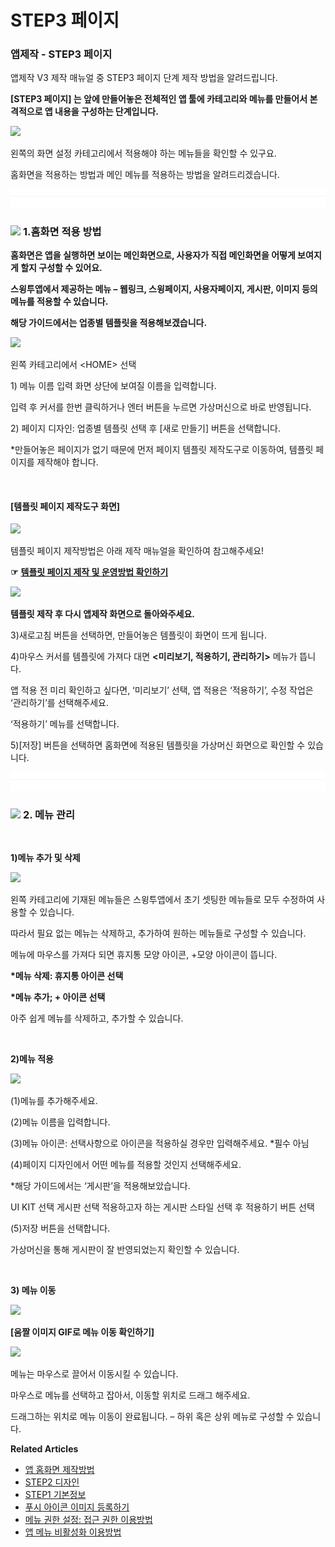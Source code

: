 # STEP3 페이지

### 앱제작 - **STEP3 페이지**

앱제작 V3 제작 매뉴얼 중 STEP3 페이지 단계 제작 방법을 알려드립니다.

**\[STEP3 페이지] 는 앞에 만들어놓은 전체적인 앱 툴에 카테고리와 메뉴를 만들어서 본격적으로 앱 내용을 구성하는 단계입니다.**

![](https://wp.swing2app.co.kr/wp-content/uploads/2022/07/%EA%B0%80%EC%9D%B4%EB%93%9C3.png)

왼쪽의 화면 설정 카테고리에서 적용해야 하는 메뉴들을 확인할 수 있구요.

홈화면을 적용하는 방법과 메인 메뉴를 적용하는 방법을 알려드리겠습니다.

![](../../../.gitbook/assets/구분선.PNG)

### ![](https://wp.swing2app.co.kr/wp-content/uploads/2018/09/%EB%8B%A8%EB%9D%BD1-1.png) **1.홈화면 적용 방법**

**홈화면은 앱을 실행하면 보이는 메인화면으로, 사용자가 직접 메인화면을 어떻게 보여지게 할지 구성할 수 있어요.**

**스윙투앱에서 제공하는 메뉴 – 웹링크, 스윙페이지, 사용자페이지, 게시판, 이미지 등의 메뉴를 적용할 수 있습니다.**

**해당 가이드에서는 업종별 템플릿을 적용해보겠습니다.**

![](https://wp.swing2app.co.kr/wp-content/uploads/2022/06/%EA%B0%80%EC%9D%B4%EB%93%9C3-1.png)

왼쪽 카테고리에서 \<HOME> 선택

1\) 메뉴 이름 입력 화면 상단에 보여질 이름을 입력합니다.

입력 후 커서를 한번 클릭하거나 엔터 버튼을 누르면 가상머신으로 바로 반영됩니다.

2\) 페이지 디자인: 업종별 템플릿 선택 후 \[새로 만들기] 버튼을 선택합니다.

\*만들어놓은 페이지가 없기 때문에 먼저 페이지 템플릿 제작도구로 이동하여, 템플릿 페이지를 제작해야 합니다.

​

#### **\[템플릿 페이지 제작도구 화면]**

![](https://wp.swing2app.co.kr/wp-content/uploads/2022/06/%EA%B0%80%EC%9D%B4%EB%93%9C3-2.png)

템플릿 페이지 제작방법은 아래 제작 매뉴얼을 확인하여 참고해주세요!

**☞** [**템플릿 페이지 제작 및 운영방법 확인하기**](https://wp.swing2app.co.kr/documentation/maual/pagemenu/template-page/)

![](https://wp.swing2app.co.kr/wp-content/uploads/2022/06/%EA%B0%80%EC%9D%B4%EB%93%9C3-3.png)

**템플릿 제작 후 다시 앱제작 화면으로 돌아와주세요.**

3\)새로고침 버튼을 선택하면, 만들어놓은 템플릿이 화면이 뜨게 됩니다.

4\)마우스 커서를 템플릿에 가져다 대면 **<미리보기, 적용하기, 관리하기>** 메뉴가 뜹니다.

앱 적용 전 미리 확인하고 싶다면, ‘미리보기’ 선택, 앱 적용은 ‘적용하기’, 수정 작업은 ‘관리하기’를 선택해주세요.

‘적용하기’ 메뉴를 선택합니다.

5\)\[저장] 버튼을 선택하면 홈화면에 적용된 템플릿을 가상머신 화면으로 확인할 수 있습니다.



![](../../../.gitbook/assets/구분선.PNG)

### ![](https://wp.swing2app.co.kr/wp-content/uploads/2018/09/%EB%8B%A8%EB%9D%BD1-1.png) **2. 메뉴 관리**

**​**

**1)메뉴 추가 및 삭제**

![](https://wp.swing2app.co.kr/wp-content/uploads/2022/06/%EA%B0%80%EC%9D%B4%EB%93%9C6.png)

왼쪽 카테고리에 기재된 메뉴들은 스윙투앱에서 초기 셋팅한 메뉴들로 모두 수정하여 사용할 수 있습니다.

따라서 필요 없는 메뉴는 삭제하고, 추가하여 원하는 메뉴들로 구성할 수 있습니다.

메뉴에 마우스를 가져다 되면 휴지통 모양 아이콘, +모양 아이콘이 뜹니다.

**\*메뉴 삭제: 휴지통 아이콘 선택**

**\*메뉴 추가; + 아이콘 선택**

아주 쉽게 메뉴를 삭제하고, 추가할 수 있습니다.

**​**

**2)메뉴 적용**

![](https://wp.swing2app.co.kr/wp-content/uploads/2022/06/%EA%B0%80%EC%9D%B4%EB%93%9C3-5.png)

(1)메뉴를 추가해주세요.

(2)메뉴 이름을 입력합니다.

(3)메뉴 아이콘: 선택사항으로 아이콘을 적용하실 경우만 입력해주세요. \*필수 아님

(4)페이지 디자인에서 어떤 메뉴를 적용할 것인지 선택해주세요.

\*해당 가이드에서는 ‘게시판’을 적용해보았습니다.

UI KIT 선택 게시판 선택 적용하고자 하는 게시판 스타일 선택 후 적용하기 버튼 선택

(5)저장 버튼을 선택합니다.

가상머신을 통해 게시판이 잘 반영되었는지 확인할 수 있습니다.

**​**

**3) 메뉴 이동**

![](https://wp.swing2app.co.kr/wp-content/uploads/2022/06/%EA%B0%80%EC%9D%B4%EB%93%9C3-4.png)

**\[움짤 이미지 GIF로 메뉴 이동 확인하기]**

![](https://wp.swing2app.co.kr/wp-content/uploads/2022/07/%EB%A9%94%EB%89%B4%EC%9D%B4%EB%8F%99.gif)

메뉴는 마우스로 끌어서 이동시킬 수 있습니다.

마우스로 메뉴를 선택하고 잡아서, 이동할 위치로 드래그 해주세요.

드래그하는 위치로 메뉴 이동이 완료됩니다. – 하위 혹은 상위 메뉴로 구성할 수 있습니다.



**Related Articles**

* [앱 홈화면 제작방법](https://wp.swing2app.co.kr/documentation/v3manual/home/)
* [STEP2 디자인](https://wp.swing2app.co.kr/documentation/v3manual/step2-design/)
* [STEP1 기본정보](https://wp.swing2app.co.kr/documentation/v3manual/step1-basic/)
* [푸시 아이콘 이미지 등록하기](https://wp.swing2app.co.kr/documentation/appmanage/pushmember/pushicon/)
* [메뉴 권한 설정: 접근 권한 이용방법](https://wp.swing2app.co.kr/documentation/v3manual/permission-setting/)
* [앱 메뉴 비활성화 이용방법](https://wp.swing2app.co.kr/documentation/v3manual/menu-hiding/)
